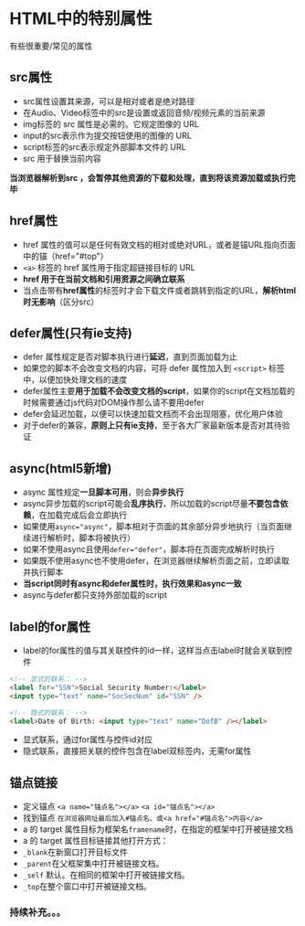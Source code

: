 # HTML中的特别属性

有些很重要/常见的属性

## src属性

- src属性设置其来源，可以是相对或者是绝对路径
- 在Audio、Video标签中的src是设置或返回音频/视频元素的当前来源
- img标签的 src 属性是必需的。它规定图像的 URL
- input的src表示作为提交按钮使用的图像的 URL
- script标签的src表示规定外部脚本文件的 URL
- src 用于替换当前内容

**当浏览器解析到src ，会暂停其他资源的下载和处理，直到将该资源加载或执行完毕**

## href属性

- href 属性的值可以是任何有效文档的相对或绝对URL，或者是锚URL指向页面中的锚（href="#top"）
- `<a>` 标签的 href 属性用于指定超链接目标的 URL
- **href 用于在当前文档和引用资源之间确立联系**
- 当点击带有**href属性**的标签时才会下载文件或者跳转到指定的URL，**解析html时无影响**（区分src）

## defer属性(只有ie支持)

- defer 属性规定是否对脚本执行进行**延迟**，直到页面加载为止
- 如果您的脚本不会改变文档的内容，可将 defer 属性加入到 `<script>` 标签中，以便加快处理文档的速度
- defer属性主要**用于加载不会改变文档的script**，如果你的script在文档加载的时候需要通过js代码对DOM操作那么请不要用defer
- defer会延迟加载，以便可以快速加载文档而不会出现阻塞，优化用户体验
- 对于defer的兼容，**原则上只有ie支持**，至于各大厂家最新版本是否对其待验证

## async(html5新增)

- async 属性规定**一旦脚本可用**，则会**异步执行**
- async异步加载的script可能会**乱序执行**，所以加载的script尽量**不要包含依赖**，在加载完成后会立即执行
- 如果使用`async="async"`，脚本相对于页面的其余部分异步地执行（当页面继续进行解析时，脚本将被执行）
- 如果不使用async且使用`defer="defer"`，脚本将在页面完成解析时执行
- 如果既不使用async也不使用defer，在浏览器继续解析页面之前，立即读取并执行脚本
- **当script同时有async和defer属性时，执行效果和async一致**
- async与defer都只支持外部加载的script

## label的for属性

- label的for属性的值与其关联控件的id一样，这样当点击label时就会关联到控件

```html label的for属性
<!-- 显式的联系： -->
<label for="SSN">Social Security Number:</label>
<input type="text" name="SocSecNum" id="SSN" />

<!-- 隐式的联系： -->
<label>Date of Birth: <input type="text" name="DofB" /></label>
```

- 显式联系，通过for属性与控件id对应
- 隐式联系，直接把关联的控件包含在label双标签内，无需for属性

## 锚点链接

- 定义锚点
  `<a name="锚点名"></a>`
  `<a id="锚点名"></a>`
- 找到锚点
  `在浏览器网址最后加入#锚点名、或<a href="#锚点名">内容</a>`
- a 的 target 属性目标为框架名`framename`时，在指定的框架中打开被链接文档
- a 的 target 属性目标链接其他打开方式：
- `_blank`在新窗口打开目标文件
- `_parent`在父框架集中打开被链接文档。
- `_self`	默认。在相同的框架中打开被链接文档。
- `_top`在整个窗口中打开被链接文档。

### 持续补充。。。

<Vssue title="HTML issue" />